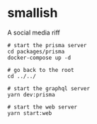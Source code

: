 # smallish

A social media riff

```
# start the prisma server
cd packages/prisma
docker-compose up -d

# go back to the root
cd ../../

# start the graphql server
yarn dev:prisma

# start the web server
yarn start:web
```

